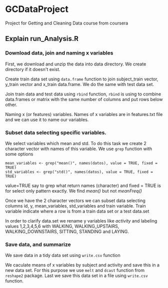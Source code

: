 
GCDataProject
=============

Project for Getting and Cleaning Data course from coursera


## Explain run_Analysis.R

### Download data, join and naming x variables
First, we download and unzip the data into data directory. We create directory if it doesn't exist.

Create train data set using `data.frame` function to join subject_train vector, y_train vector and x_train data.frame. We do the same with test data set.

Join train data and test data using `rbind` function, `rbind` is using to combine data.frames or matrix with the same number of columns and put rows below other.


Naming x (or features) variables. Names of x variables are in features.txt file and we can use it to name our variables.

### Subset data selecting specific variables.

We select variables which mean and std. To do this task we create 2 character vector with names of this variable. We use `grep` function with some options

```
mean_variables <- grep("mean()", names(datos), value = TRUE, fixed = TRUE)
std_variables <- grep("std()", names(datos), value = TRUE, fixed = TRUE)
```
value=TRUE say to grep what return names (character) and fixed = TRUE is for select only pattern exactly. We find *mean()* but not *meanFreq()* 

Once we have the 2 character vectors we can subset data selecting columns id, y, mean_variables, std_variables and train variable. Train variable indicate where a row is from a train data set or a test data.set 

In order to clarify data.set we rename y variables like *activity* and labeling values 1,2,3,4,5,6 with WALKING, WALKING_UPSTAIRS, WALKING_DOWNSTAIRS, SITTING, STANDING and
LAYING.

### Save data, and summarize

We save data in a tidy data set using `write.csv` function

We caculate means  of x variables by subject and activity and save this in a new data set. For this purpose we use `melt` and `dcast` function from `reshape2` package. Last we save this data set in a file using `write.csv` function.






